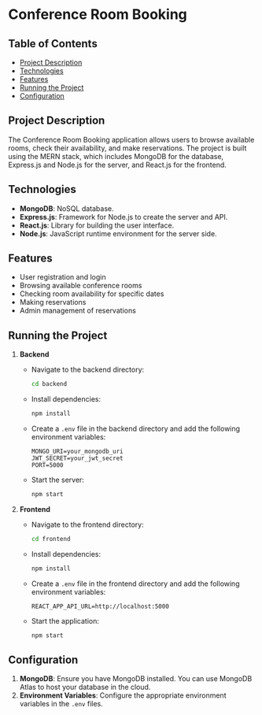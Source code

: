 # Conference Room Booking

## Table of Contents
- [Project Description](#project-description)
- [Technologies](#technologies)
- [Features](#features)
- [Running the Project](#running-the-project)
- [Configuration](#configuration)

## Project Description
The Conference Room Booking application allows users to browse available rooms, check their availability, and make reservations. The project is built using the MERN stack, which includes MongoDB for the database, Express.js and Node.js for the server, and React.js for the frontend.

## Technologies
- **MongoDB**: NoSQL database.
- **Express.js**: Framework for Node.js to create the server and API.
- **React.js**: Library for building the user interface.
- **Node.js**: JavaScript runtime environment for the server side.

## Features
- User registration and login
- Browsing available conference rooms
- Checking room availability for specific dates
- Making reservations
- Admin management of reservations

## Running the Project
1. **Backend**
    - Navigate to the backend directory:
      ```bash
      cd backend
      ```
    - Install dependencies:
      ```bash
      npm install
      ```
    - Create a `.env` file in the backend directory and add the following environment variables:
      ```
      MONGO_URI=your_mongodb_uri
      JWT_SECRET=your_jwt_secret
      PORT=5000
      ```
    - Start the server:
      ```bash
      npm start
      ```

2. **Frontend**
    - Navigate to the frontend directory:
      ```bash
      cd frontend
      ```
    - Install dependencies:
      ```bash
      npm install
      ```
    - Create a `.env` file in the frontend directory and add the following environment variables:
      ```
      REACT_APP_API_URL=http://localhost:5000
      ```
    - Start the application:
      ```bash
      npm start
      ```

## Configuration
1. **MongoDB**: Ensure you have MongoDB installed. You can use MongoDB Atlas to host your database in the cloud.
2. **Environment Variables**: Configure the appropriate environment variables in the `.env` files.

